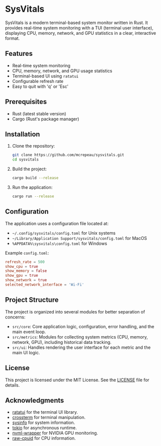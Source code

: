 # SysVitals

SysVitals is a modern terminal-based system monitor written in Rust. It provides real-time system monitoring with a TUI (terminal user interface), displaying CPU, memory, network, and GPU statistics in a clear, interactive format.

## Features

- Real-time system monitoring
- CPU, memory, network, and GPU usage statistics
- Terminal-based UI using `ratatui`
- Configurable refresh rate
- Easy to quit with 'q' or 'Esc'

## Prerequisites

- Rust (latest stable version)
- Cargo (Rust's package manager)

## Installation

1. Clone the repository:

    ```sh
    git clone https://github.com/mcrepeau/sysvitals.git
    cd sysvitals
    ```

2. Build the project:

    ```sh
    cargo build --release
    ```

3. Run the application:

    ```sh
    cargo run --release
    ```

## Configuration

The application uses a configuration file located at:
- `~/.config/sysvitals/config.toml` for Unix systems
- `~/Library/Application Support/sysvitals/config.toml` for MacOS
- `%APPDATA%\sysvitals\config.toml` for Windows

Example `config.toml`:

```toml
refresh_rate = 500
show_cpu = true
show_memory = false
show_gpu = true
show_network = true
selected_network_interface = 'Wi-Fi'
```

## Project Structure

The project is organized into several modules for better separation of concerns:

- `src/core`: Core application logic, configuration, error handling, and the main event loop.
- `src/metrics`: Modules for collecting system metrics (CPU, memory, network, GPU), including historical data tracking.
- `src/ui`: Handles rendering the user interface for each metric and the main UI logic.

## License

This project is licensed under the MIT License. See the [LICENSE](LICENSE) file for details.

## Acknowledgments

- [ratatui](https://github.com/tui-rs-revival/ratatui) for the terminal UI library.
- [crossterm](https://github.com/crossterm-rs/crossterm) for terminal manipulation.
- [sysinfo](https://github.com/GuillaumeGomez/sysinfo) for system information.
- [tokio](https://github.com/tokio-rs/tokio) for asynchronous runtime.
- [nvml-wrapper](https://github.com/robmikh/nvml-wrapper) for NVIDIA GPU monitoring.
- [raw-cpuid](https://github.com/gz/rust-cpuid) for CPU information.
